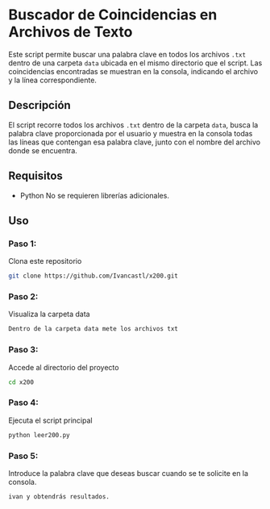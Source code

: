 # Buscador de Coincidencias en Archivos de Texto

Este script permite buscar una palabra clave en todos los archivos `.txt` dentro de una carpeta `data` ubicada en el mismo directorio que el script. Las coincidencias encontradas se muestran en la consola, indicando el archivo y la línea correspondiente.

## Descripción

El script recorre todos los archivos `.txt` dentro de la carpeta `data`, busca la palabra clave proporcionada por el usuario y muestra en la consola todas las líneas que contengan esa palabra clave, junto con el nombre del archivo donde se encuentra.

## Requisitos

- Python 
No se requieren librerías adicionales.

## Uso

### **Paso 1:**
Clona este repositorio
```bash
git clone https://github.com/Ivancastl/x200.git
```

### **Paso 2:**
Visualiza la carpeta data
```bash
Dentro de la carpeta data mete los archivos txt
```

### **Paso 3:**
Accede al directorio del proyecto
```bash
cd x200
```

### **Paso 4:**
Ejecuta el script principal
```bash
python leer200.py
```

### **Paso 5:**
Introduce la palabra clave que deseas buscar cuando se te solicite en la consola.
```bash
ivan y obtendrás resultados.
```
